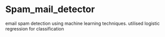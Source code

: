 # Spam_mail_detector
email spam detection using machine learning techniques.
utilised logistic regression for classification
